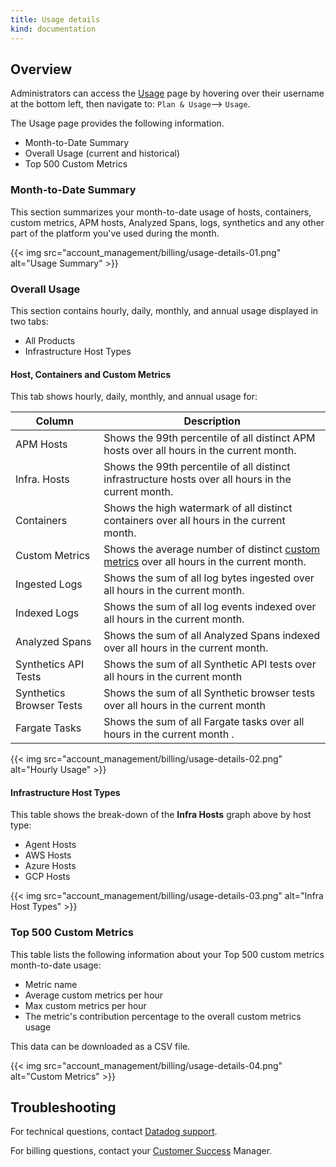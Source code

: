 ```yaml
---
title: Usage details
kind: documentation
---
```


## Overview

Administrators can access the [Usage][1] page by hovering over their username at the bottom left, then navigate to:
`Plan & Usage`--> `Usage`.

The Usage page provides the following information.
* Month-to-Date Summary
* Overall Usage (current and historical)
* Top 500 Custom Metrics

### Month-to-Date Summary

This section summarizes your month-to-date usage of hosts, containers, custom metrics, APM hosts, Analyzed Spans, logs, synthetics and any other part of the platform you've used during the month.

{{< img src="account_management/billing/usage-details-01.png" alt="Usage Summary" >}}

### Overall Usage

This section contains hourly, daily, monthly, and annual usage displayed in two tabs:

* All Products
* Infrastructure Host Types

#### Host, Containers and Custom Metrics

This tab shows hourly, daily, monthly, and annual usage for:

| Column                   | Description                                                                                         |
|--------------------------|-----------------------------------------------------------------------------------------------------|
| APM Hosts                | Shows the 99th percentile of all distinct APM hosts over all hours in the current month.            |
| Infra. Hosts             | Shows the 99th percentile of all distinct infrastructure hosts over all hours in the current month. |
| Containers               | Shows the high watermark of all distinct containers over all hours in the current month.            |
| Custom Metrics           | Shows the average number of distinct [custom metrics][2] over all hours in the current month.       |
| Ingested Logs            | Shows the sum of all log bytes ingested over all hours in the current month.                        |
| Indexed Logs             | Shows the sum of all log events indexed over all hours in the current month.                        |
| Analyzed Spans           | Shows the sum of all Analyzed Spans indexed over all hours in the current month.                    |
| Synthetics API Tests     | Shows the sum of all Synthetic API tests over all hours in the current month                        |
| Synthetics Browser Tests | Shows the sum of all Synthetic browser tests over all hours in the current month                    |
| Fargate Tasks            | Shows the sum of all Fargate tasks over all hours in the current month .                            |


{{< img src="account_management/billing/usage-details-02.png" alt="Hourly Usage" >}}

#### Infrastructure Host Types

This table shows the break-down of the **Infra Hosts** graph above by host type:

* Agent Hosts
* AWS Hosts
* Azure Hosts
* GCP Hosts

{{< img src="account_management/billing/usage-details-03.png" alt="Infra Host Types" >}}


### Top 500 Custom Metrics

This table lists the following information about your Top 500 custom metrics month-to-date usage:

* Metric name
* Average custom metrics per hour
* Max custom metrics per hour
* The metric's contribution percentage to the overall custom metrics usage

This data can be downloaded as a CSV file.

{{< img src="account_management/billing/usage-details-04.png" alt="Custom Metrics" >}}


## Troubleshooting
For technical questions, contact [Datadog support][3].

For billing questions, contact your [Customer Success][4] Manager.

[1]: https://app.datadoghq.com/account/usage/hourly
[2]: /developers/metrics/custom_metrics
[3]: /help
[4]: mailto:success@datadoghq.com
